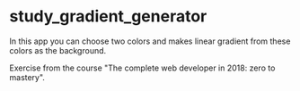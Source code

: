 # study_gradient_generator

In this app you can choose two colors and makes linear gradient from these colors as the background.

Exercise from the course "The complete web developer in 2018: zero to mastery".
